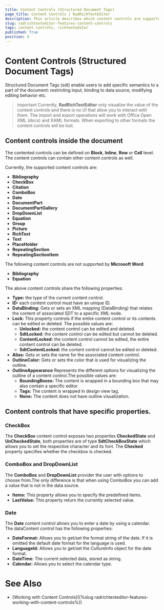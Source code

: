 ```yaml
---
title: Content Controls (Structured Document Tags) 
page_title: Content Controls | RadRichTextEditor
description: This article describes which content controls are supported in RadRichTextEditor
slug: radrichtexteditor-features-content-controls
tags: content controls, richtexteditor
published: True
position: 9
---
```


# Content Controls (Structured Document Tags)

Structured Document Tags (sdt) enable users to add specific semantics to a part of the document: restricting input, binding to data source, modifying editing behavior etc. 

>important Currently, **RadRichTextEditor** only visualize the value of the content controls and there is no UI that allow you to interact with them. The import and export operations will work with Office Open XML (docx) and XAML formats. When exporting to other formats the content controls will be lost.

## Content controls inside the document

The contented controls can be defined on __Block__, __Inline__, __Row__ or __Cell__ level. The content controls can contain other content controls as well. 

Currently, the supported content controls are: 

* __Bibliography__
* __CheckBox__
* __Citation__
* __ComboBox__
* __Date__
* __DocumentPart__
* __DocumentPartGallery__
* __DropDownList__
* __Equation__
* __Group__
* __Picture__
* __RichText__
* __Text__
* __PlaceHolder__
* __RepeatingSection__
* __RepeatingSectionItem__

The following content controls are not supported by __Microsoft Word__:  
* __Bibliography__
* __Equation__


The above content controls share the following properties: 

* __Type:__ the type of the current content control. 
* __ID:__ each content control must have an unique ID.
* __DataBinding:__ Gets or sets an XML mapping (DataBinding) that relates the content of associated SDT to a specific XML node.
* __Lock:__ This property controls if the entire content control or its contents can be edited or deleted. The possible values are:
    - __Unlocked:__ the content control can be edited and deleted. 
    - __SdtLocked:__ the content control can be edited but cannot be deleted.
    - __ContentLocked:__ the content control cannot be edited, the entire content control can be deleted.
    - __SdtContentLocked:__ the content control cannot be edited or deleted. 
* __Alias:__ Gets or sets the name for the associated content control.
* __OutlineColor:__ Gets or sets the color that is used for visualizing the outline.
* __OutlineAppearance__ Represents the different options for visualizing the outline of a content control.The possible values are:
    - __BoundingBoxes:__ The content is wrapped in a bounding box that may also contain a specific editor.
    - __Tags:__ The content is wrapped in design view tag.
    - __None:__ The content does not have outline visualization.

## Content controls that have specific properties. 

### CheckBox

The __CheckBox__ content control exposes two properties __CheckedState__ and __UnCheckedState__, both properties are of type __SdtCheckBoxState__ which allows you to set the respective character and its font. The __Checked__ property specifies whether the checkbox is checked.

### ComboBox and DropDownList

The __ComboBox__ and __DropDownList__ provider the user with options to choose from.The only difference is that when using ComboBox you can add a value that is not in the data source.
* __Items:__ This property allows you to specify the predefined items. 
* __LastValue:__ This property return the currently selected value. 

### Date

The __Date__ content control allows you to enter a date by using a calendar. The dataContent control has the following properties:
* __DateFormat:__ Allows you to get/set the format string of the date. If it is omitted the default date format for the language is used.
* __LanguageId:__ Allows you to get/set the CultureInfo object for the date format.
* __DateTime:__ The current selected data, stored as string. 
* __Calendar:__ Allows you to select the calendar type.     

# See Also
* [Working with Content Controls]({%slug radrichtexteditor-features-working-with-content-controls%})